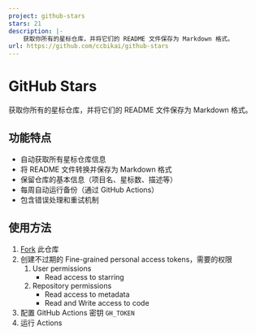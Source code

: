 ```yaml
---
project: github-stars
stars: 21
description: |-
    获取你所有的星标仓库，并将它们的 README 文件保存为 Markdown 格式。
url: https://github.com/ccbikai/github-stars
---
```


# GitHub Stars

获取你所有的星标仓库，并将它们的 README 文件保存为 Markdown 格式。

## 功能特点

- 自动获取所有星标仓库信息
- 将 README 文件转换并保存为 Markdown 格式
- 保留仓库的基本信息（项目名、星标数、描述等）
- 每周自动运行备份（通过 GitHub Actions）
- 包含错误处理和重试机制

## 使用方法

1. [Fork](https://github.com/ccbikai/github-stars/fork) 此仓库
2. 创建不过期的 Fine-grained personal access tokens，需要的权限
   1. User permissions
      - Read access to starring
   2. Repository permissions
      - Read access to metadata
      - Read and Write access to code
3. 配置 GitHub Actions 密钥 `GH_TOKEN`
4. 运行 Actions

